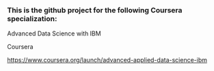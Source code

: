 ### This is the github project for the following Coursera specialization:

Advanced Data Science with IBM

Coursera

https://www.coursera.org/launch/advanced-applied-data-science-ibm
